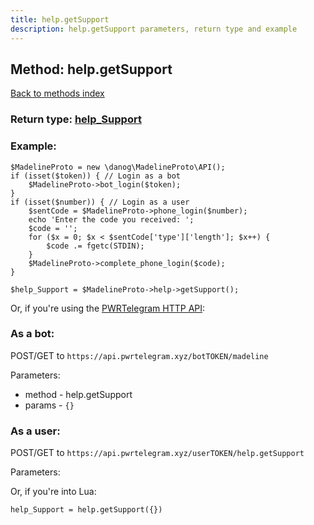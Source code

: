 ```yaml
---
title: help.getSupport
description: help.getSupport parameters, return type and example
---
```

## Method: help.getSupport  
[Back to methods index](index.md)




### Return type: [help\_Support](../types/help_Support.md)

### Example:


```
$MadelineProto = new \danog\MadelineProto\API();
if (isset($token)) { // Login as a bot
    $MadelineProto->bot_login($token);
}
if (isset($number)) { // Login as a user
    $sentCode = $MadelineProto->phone_login($number);
    echo 'Enter the code you received: ';
    $code = '';
    for ($x = 0; $x < $sentCode['type']['length']; $x++) {
        $code .= fgetc(STDIN);
    }
    $MadelineProto->complete_phone_login($code);
}

$help_Support = $MadelineProto->help->getSupport();
```

Or, if you're using the [PWRTelegram HTTP API](https://pwrtelegram.xyz):

### As a bot:

POST/GET to `https://api.pwrtelegram.xyz/botTOKEN/madeline`

Parameters:

* method - help.getSupport
* params - `{}`



### As a user:

POST/GET to `https://api.pwrtelegram.xyz/userTOKEN/help.getSupport`

Parameters:




Or, if you're into Lua:

```
help_Support = help.getSupport({})
```


